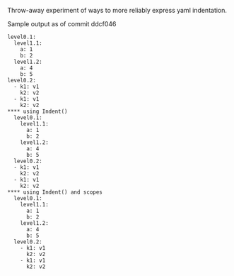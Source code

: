 Throw-away experiment of ways to more reliably express
yaml indentation.

Sample output as of commit ddcf046
```
level0.1:
  level1.1:
    a: 1
    b: 2
  level1.2:
    a: 4
    b: 5
level0.2:
  - k1: v1
    k2: v2
  - k1: v1
    k2: v2
**** using Indent()
  level0.1:
    level1.1:
      a: 1
      b: 2
    level1.2:
      a: 4
      b: 5
  level0.2:
  - k1: v1
    k2: v2
  - k1: v1
    k2: v2
**** using Indent() and scopes
  level0.1:
    level1.1:
      a: 1
      b: 2
    level1.2:
      a: 4
      b: 5
  level0.2:
    - k1: v1
      k2: v2
    - k1: v1
      k2: v2
```

